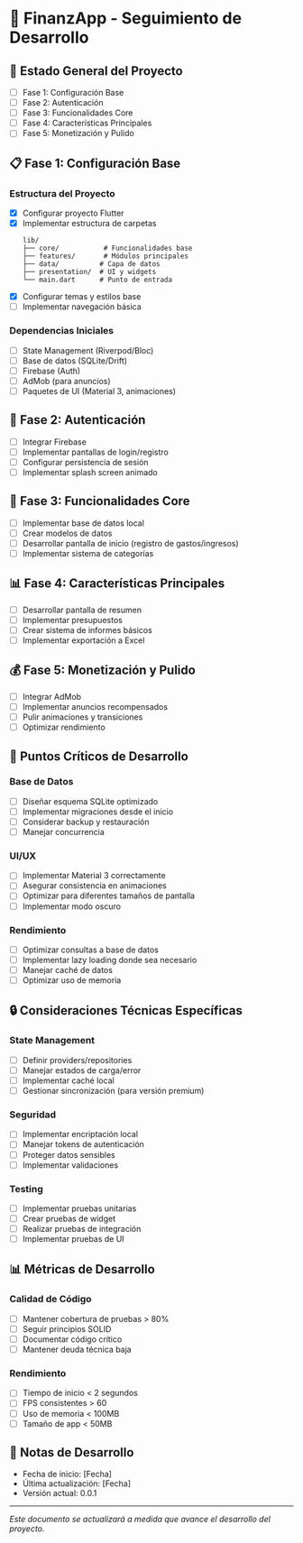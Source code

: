 # 📱 FinanzApp - Seguimiento de Desarrollo

## 🎯 Estado General del Proyecto
- [ ] Fase 1: Configuración Base
- [ ] Fase 2: Autenticación
- [ ] Fase 3: Funcionalidades Core
- [ ] Fase 4: Características Principales
- [ ] Fase 5: Monetización y Pulido

## 📋 Fase 1: Configuración Base

### Estructura del Proyecto
- [x] Configurar proyecto Flutter
- [x] Implementar estructura de carpetas
  ```
  lib/
  ├── core/           # Funcionalidades base
  ├── features/       # Módulos principales
  ├── data/          # Capa de datos
  ├── presentation/  # UI y widgets
  └── main.dart      # Punto de entrada
  ```
- [x] Configurar temas y estilos base
- [ ] Implementar navegación básica

### Dependencias Iniciales
- [ ] State Management (Riverpod/Bloc)
- [ ] Base de datos (SQLite/Drift)
- [ ] Firebase (Auth)
- [ ] AdMob (para anuncios)
- [ ] Paquetes de UI (Material 3, animaciones)

## 🔐 Fase 2: Autenticación
- [ ] Integrar Firebase
- [ ] Implementar pantallas de login/registro
- [ ] Configurar persistencia de sesión
- [ ] Implementar splash screen animado

## 💾 Fase 3: Funcionalidades Core
- [ ] Implementar base de datos local
- [ ] Crear modelos de datos
- [ ] Desarrollar pantalla de inicio (registro de gastos/ingresos)
- [ ] Implementar sistema de categorías

## 📊 Fase 4: Características Principales
- [ ] Desarrollar pantalla de resumen
- [ ] Implementar presupuestos
- [ ] Crear sistema de informes básicos
- [ ] Implementar exportación a Excel

## 💰 Fase 5: Monetización y Pulido
- [ ] Integrar AdMob
- [ ] Implementar anuncios recompensados
- [ ] Pulir animaciones y transiciones
- [ ] Optimizar rendimiento

## 🎨 Puntos Críticos de Desarrollo

### Base de Datos
- [ ] Diseñar esquema SQLite optimizado
- [ ] Implementar migraciones desde el inicio
- [ ] Considerar backup y restauración
- [ ] Manejar concurrencia

### UI/UX
- [ ] Implementar Material 3 correctamente
- [ ] Asegurar consistencia en animaciones
- [ ] Optimizar para diferentes tamaños de pantalla
- [ ] Implementar modo oscuro

### Rendimiento
- [ ] Optimizar consultas a base de datos
- [ ] Implementar lazy loading donde sea necesario
- [ ] Manejar caché de datos
- [ ] Optimizar uso de memoria

## 🔒 Consideraciones Técnicas Específicas

### State Management
- [ ] Definir providers/repositories
- [ ] Manejar estados de carga/error
- [ ] Implementar caché local
- [ ] Gestionar sincronización (para versión premium)

### Seguridad
- [ ] Implementar encriptación local
- [ ] Manejar tokens de autenticación
- [ ] Proteger datos sensibles
- [ ] Implementar validaciones

### Testing
- [ ] Implementar pruebas unitarias
- [ ] Crear pruebas de widget
- [ ] Realizar pruebas de integración
- [ ] Implementar pruebas de UI

## 📊 Métricas de Desarrollo

### Calidad de Código
- [ ] Mantener cobertura de pruebas > 80%
- [ ] Seguir principios SOLID
- [ ] Documentar código crítico
- [ ] Mantener deuda técnica baja

### Rendimiento
- [ ] Tiempo de inicio < 2 segundos
- [ ] FPS consistentes > 60
- [ ] Uso de memoria < 100MB
- [ ] Tamaño de app < 50MB

## 📝 Notas de Desarrollo
- Fecha de inicio: [Fecha]
- Última actualización: [Fecha]
- Versión actual: 0.0.1

---
*Este documento se actualizará a medida que avance el desarrollo del proyecto.* 
